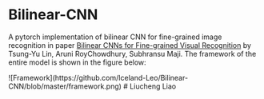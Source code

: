 # Bilinear-CNN
A pytorch implementation of bilinear CNN for fine-grained image recognition in paper [Bilinear CNNs for Fine-grained Visual
Recognition](https://arxiv.org/pdf/1504.07889.pdf) by Tsung-Yu Lin, Aruni RoyChowdhury, Subhransu Maji.
The framework of the entire model is shown in the figure below:

<div align="center"></div>![Framework](https://github.com/Iceland-Leo/Bilinear-CNN/blob/master/framework.png)
# Liucheng Liao

